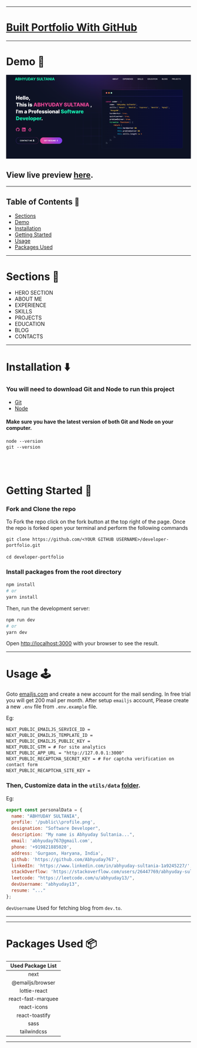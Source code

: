 
---
# [Built Portfolio With GitHub ](https://github.com/Abhyuday767/Portfolio-React)

---

# Demo :movie_camera:

![](./public/image/screen.png)

## View live preview [here](https://669d397a28818d4eb04f9f2a--abhyuday767.netlify.app/).

---

## Table of Contents :scroll:

- [Sections](#sections-bookmark)
- [Demo](#demo-movie_camera)
- [Installation](#installation-arrow_down)
- [Getting Started](#getting-started-dart)
- [Usage](#usage-joystick)
- [Packages Used](#packages-used-package)

---

# Sections :bookmark:

- HERO SECTION
- ABOUT ME
- EXPERIENCE
- SKILLS
- PROJECTS
- EDUCATION
- BLOG
- CONTACTS

---

# Installation :arrow_down:

### You will need to download Git and Node to run this project

- [Git](https://git-scm.com/downloads)
- [Node](https://nodejs.org/en/download/)

#### Make sure you have the latest version of both Git and Node on your computer.

```
node --version
git --version
```

## <br />

# Getting Started :dart:

### Fork and Clone the repo

To Fork the repo click on the fork button at the top right of the page. Once the repo is forked open your terminal and perform the following commands

```
git clone https://github.com/<YOUR GITHUB USERNAME>/developer-portfolio.git

cd developer-portfolio
```

### Install packages from the root directory

```bash
npm install
# or
yarn install
```

Then, run the development server:

```bash
npm run dev
# or
yarn dev
```

Open [http://localhost:3000](http://localhost:3000) with your browser to see the result.

---

# Usage :joystick:

Goto [emailjs.com](https://www.emailjs.com/) and create a new account for the mail sending. In free trial you will get 200 mail per month. After setup `emailjs` account, Please create a new `.env` file from `.env.example` file.

Eg:

```env
NEXT_PUBLIC_EMAILJS_SERVICE_ID =
NEXT_PUBLIC_EMAILJS_TEMPLATE_ID =
NEXT_PUBLIC_EMAILJS_PUBLIC_KEY =
NEXT_PUBLIC_GTM = # For site analytics
NEXT_PUBLIC_APP_URL = "http://127.0.0.1:3000"
NEXT_PUBLIC_RECAPTCHA_SECRET_KEY = # For captcha verification on contact form
NEXT_PUBLIC_RECAPTCHA_SITE_KEY =
```

### Then, Customize data in the `utils/data` [folder](https://github.com/Abhyuday767/Portfolio-React/tree/master/utils/data).

Eg:

```javascript
export const personalData = {
  name: "ABHYUDAY SULTANIA",
  profile: '/public\\profile.png',
  designation: "Software Developer",
  description: "My name is Abhyuday Sultania...",
  email: 'abhyuday767@gmail.com',
  phone: '+919821885020',
  address: 'Gurgaon, Haryana, India',
  github: 'https://github.com/Abhyuday767',
  linkedIn: 'https://www.linkedin.com/in/abhyuday-sultania-1a9245227/',
  stackOverflow: 'https://stackoverflow.com/users/26447769/abhyuday-sultania',
  leetcode: "https://leetcode.com/u/abhyuday13/",
  devUsername: "abhyuday13",
  resume: "..."
};
```

`devUsername` Used for fetching blog from `dev.to`.

---

---

# Packages Used :package:

| Used Package List  |
| :----------------: |
|        next        |
|  @emailjs/browser  |
|    lottie-react    |
| react-fast-marquee |
|    react-icons     |
|   react-toastify   |
|        sass        |
|    tailwindcss     |

---
